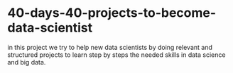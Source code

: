 # 40-days-40-projects-to-become-data-scientist
in this project we try to help new data scientists by doing  relevant and structured projects to learn step by steps the needed skills in data science and big data.
